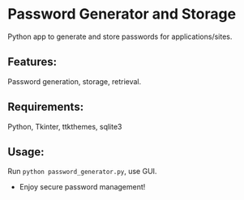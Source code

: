 # Password Generator and Storage

Python app to generate and store passwords for applications/sites.

## Features:
  Password generation, storage, retrieval.

## Requirements:
  Python, Tkinter, ttkthemes, sqlite3

## Usage:
  Run `python password_generator.py`, use GUI.

- Enjoy secure password management!
